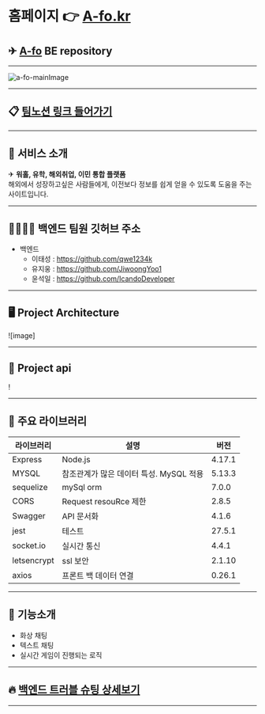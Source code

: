 # 홈페이지 👉 [A-fo.kr](https://a-fo.kr) 

## ✈ [A-fo](https://github.com/qwe1234k/HH99FinalProject_BE) BE repository
---
![a-fo-mainImage](https://user-images.githubusercontent.com/96129738/171001558-4c3a09b6-a265-4aff-9c3a-f6c5eba57071.png)


---

## 📋 [팀노션 링크 들어가기](https://www.notion.so/40fa62a06e8e444280f9c84ff5ea274d)

---

## 🏈 서비스 소개
✈ **워홀, 유학, 해외취업, 이민 통합 플랫폼**<br>
해외에서 성장하고싶은 사람들에게, 이전보다 정보를 쉽게 얻을 수 있도록 도움을 주는 사이트입니다.


---

## 👨‍👩‍👧‍👧 백엔드 팀원 깃허브 주소

- 백엔드
  - 이태성 : https://github.com/qwe1234k
  - 유지웅 : https://github.com/JiwoongYoo1
  - 윤석일 : https://github.com/IcandoDeveloper
---

## 🖥 Project Architecture

![image]

---

## 🌼 Project api

!

---

## 📕 주요 라이브러리

| 라이브러리    | 설명                       | 버전   |
| ------------- | -------------------------- | ------ |
| Express       | Node.js                    | 4.17.1 |
| MYSQL         | 참조관계가 많은 데이터 특성. MySQL 적용 | 5.13.3 |
|sequelize      | mySql orm                      |7.0.0 |
| CORS          | Request resouRce 제한      | 2.8.5  |
| Swagger       | API 문서화                 | 4.1.6  |
| jest          | 테스트                      | 27.5.1  |
| socket.io       | 실시간 통신                 | 4.4.1  |
| letsencrypt       | ssl 보안                 | 2.1.10  |
| axios       | 프론트 백 데이터 연결               | 0.26.1  |

---

## 🌠 기능소개

- 화상 채팅
- 텍스트 채팅
- 실시간 게임이 진행되는 로직

---

## 🔥 [백엔드 트러블 슈팅 상세보기](https://pattern-beluga-3d8.notion.site/47080a5b44d34c12a0831b82f910d708)

---
